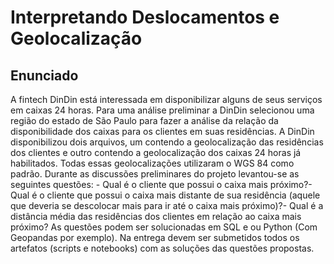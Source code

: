 # Interpretando Deslocamentos e Geolocalização

## Enunciado

A fintech DinDin está interessada em disponibilizar alguns de seus serviços em caixas 24 horas. Para uma análise preliminar a DinDin selecionou uma região do estado de São Paulo para fazer a análise da relação da disponibilidade dos caixas para os clientes em suas residências. A DinDin disponibilizou dois arquivos, um contendo a geolocalização das residências dos clientes e outro contendo a geolocalização dos caixas 24 horas já habilitados. Todas essas geolocalizações utilizaram o WGS 84 como padrão. Durante as discussões preliminares do projeto levantou-se as seguintes questões: - Qual é o cliente que possui o caixa mais próximo?- Qual é o cliente que possui o caixa mais distante de sua residência (aquele que deveria se descolocar mais para ir até o caixa mais próximo)?- Qual é a distância média das residências dos clientes em relação ao caixa mais próximo? As questões podem ser solucionadas em SQL e ou Python (Com Geopandas por exemplo). Na entrega devem ser submetidos todos os artefatos (scripts e notebooks) com as soluções das questões propostas.

